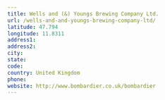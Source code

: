 ```yaml
---
title: Wells and (&) Youngs Brewing Company Ltd.
url: /wells-and-and-youngs-brewing-company-ltd/
latitude: 47.794
longitude: 11.8311
address1: 
address2: 
city: 
state: 
code: 
country: United Kingdom
phone: 
website: http://www.bombardier.co.uk/bombardier
---
```


